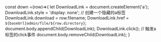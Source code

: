   const down =(row)=>{
                let DownloadLink = document.createElement('a');
                DownloadLink.style = 'display: none'; // 创建一个隐藏的a标签
                DownloadLink.download = row.filename;
                DownloadLink.href = `${baseUrl}admin/file/${row.directory}`;
                document.body.appendChild(DownloadLink);
                DownloadLink.click(); // 触发a标签的click事件
                document.body.removeChild(DownloadLink);
            }
